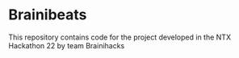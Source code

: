 # Brainibeats
This repository contains code for the project developed in the NTX Hackathon 22 by team Brainihacks
